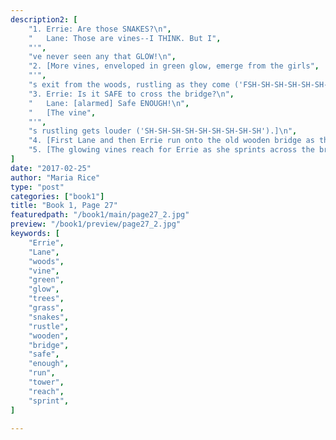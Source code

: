 ```yaml
---
description2: [
    "1. Errie: Are those SNAKES?\n",
    "   Lane: Those are vines--I THINK. But I",
    "'",
    "ve never seen any that GLOW!\n",
    "2. [More vines, enveloped in green glow, emerge from the girls",
    "'",
    "s exit from the woods, rustling as they come ('FSH-SH-SH-SH-SH-SH-SH-SH-SH-SH').]",
    "3. Errie: Is it SAFE to cross the bridge?\n",
    "   Lane: [alarmed] Safe ENOUGH!\n",
    "   [The vine",
    "'",
    "s rustling gets louder ('SH-SH-SH-SH-SH-SH-SH-SH-SH').]\n",
    "4. [First Lane and then Errie run onto the old wooden bridge as the glowing vines tower towards them ('SH-SH-SH-SH-SH-SH-SH-SH-SH-SH-SH-SH-SH-SH-SH').]\n",
    "5. [The glowing vines reach for Errie as she sprints across the bridge ('SH-SH-SH-SH-SH-SH-SH-SH-SH-SH-SH-SH-SH-SH').]",
]
date: "2017-02-25"
author: "Maria Rice"
type: "post"
categories: ["book1"]
title: "Book 1, Page 27"
featuredpath: "/book1/main/page27_2.jpg"
preview: "/book1/preview/page27_2.jpg"
keywords: [
    "Errie", 
    "Lane",
    "woods",
    "vine",
    "green",
    "glow",
    "trees",
    "grass",
    "snakes",
    "rustle",
    "wooden",
    "bridge",
    "safe",
    "enough",
    "run",
    "tower",
    "reach",
    "sprint",
]

---
```


